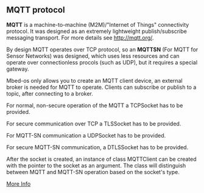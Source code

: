 ## MQTT protocol

__MQTT__ is a machine-to-machine (M2M)/"Internet of Things" connectivity protocol. It was designed as an extremely lightweight publish/subscribe messaging transport. For more details see http://mqtt.org/.

By design MQTT operates over TCP protocol, so an __MQTTSN__ (For MQTT for Sensor Networks) was designed, which uses less resources and can operate over connectionless procols (such as UDP), but it requires a special gateway.

Mbed-os only allows you to create an MQTT client device, an external broker is needed for MQTT to operate. Clients can subscribe or publish to a topic, after connecting to a broker.

For normal, non-secure operation of the MQTT a TCPSocket has to be provided.

For secure communication over TCP a TLSSocket has to be provided.

For MQTT-SN communication a UDPSocket has to be provided.

For secure MQTT-SN communication, a DTLSSocket has to be provided.

After the socket is created, an instance of class MQTTClient can be created with the pointer to the socket as an argument. The class will distinguish between MQTT and MQTT-SN operation based on the socket's type.

[More Info](https://github.com/ARMmbed/mbed-mqtt)

